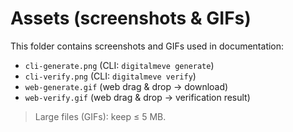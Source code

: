 # Assets (screenshots & GIFs)

This folder contains screenshots and GIFs used in documentation:
- `cli-generate.png` (CLI: `digitalmeve generate`)
- `cli-verify.png` (CLI: `digitalmeve verify`)
- `web-generate.gif` (web drag & drop → download)
- `web-verify.gif` (web drag & drop → verification result)

> Large files (GIFs): keep ≤ 5 MB.
